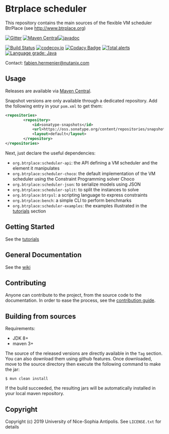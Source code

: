 # Btrplace scheduler #

This repository contains the main sources of the flexible VM scheduler BtrPlace (see http://www.btrplace.org)

[![Gitter](https://badges.gitter.im/Join%20Chat.svg)](https://gitter.im/btrplace/chat?utm_source=share-link&utm_medium=link&utm_campaign=share-link) [![Maven Central](https://maven-badges.herokuapp.com/maven-central/org.btrplace/scheduler/badge.svg)](https://maven-badges.herokuapp.com/maven-central/org.btrplace/scheduler)[![javadoc](https://javadoc.io/badge2/org.btrplace/scheduler%20/javadoc.svg)](https://javadoc.io/doc/org.btrplace/scheduler%20)


[![Build Status](https://api.travis-ci.org/btrplace/scheduler.svg?branch=master)](https://travis-ci.org/btrplace/scheduler) [![codecov.io](https://codecov.io/github/btrplace/scheduler/coverage.svg?branch=master)](https://codecov.io/github/btrplace/scheduler?branch=master) [![Codacy Badge](https://api.codacy.com/project/badge/grade/ccaa68ef1c474d4e9f079de2b10d2672)](https://app.codacy.com/manual/fhermeni/scheduler/dashboard) [![Total alerts](https://img.shields.io/lgtm/alerts/g/btrplace/scheduler.svg?logo=lgtm&logoWidth=18)](https://lgtm.com/projects/g/btrplace/scheduler/alerts/) [![Language grade: Java](https://img.shields.io/lgtm/grade/java/g/btrplace/scheduler.svg?logo=lgtm&logoWidth=18)](https://lgtm.com/projects/g/btrplace/scheduler/context:java)

Contact: fabien.hermenier@nutanix.com

## Usage ##

Releases are available via [Maven Central](http://search.maven.org/#search%7Cga%7C1%7Corg.btrplace).

Snapshot versions are only available through a dedicated repository.
Add the following entry in your `pom.xml` to get them:

```xml
<repositories>
        <repository>
            <id>sonatype-snapshots</id>
            <url>https://oss.sonatype.org/content/repositories/snapshots</url>
            <layout>default</layout>
        </repository>
</repositories>
```

Next, just declare the useful dependencies:

* `org.btrplace:scheduler-api`: the API defining a VM scheduler and the element it manipulates
* `org.btrplace:scheduler-choco`: the default implementation of the VM scheduler using the Constraint Programming
solver Choco
* `org.btrplace:scheduler-json`: to serialize models using JSON
* `org.btrplace:scheduler-split`: to split the instances to solve
* `org.btrplace:btrpsl`: a scripting language to express constraints
* `org.btrplace:bench`: a simple CLI to perform benchmarks
* `org.btrplace:scheduler-examples`: the examples illustrated in the [tutorials](https://github.com/btrplace/scheduler/wiki/Tutorials) section

## Getting Started ##

See the [tutorials](https://github.com/btrplace/scheduler/wiki/Tutorials)

## General Documentation ##

See the [wiki](https://github.com/btrplace/scheduler/wiki)

## Contributing ##

Anyone can contribute to the project, from the source code to the documentation.
In order to ease the process, see the [contribution guide](CONTRIBUTING.md).

## Building from sources ##

Requirements:
* JDK 8+
* maven 3+

The source of the released versions are directly available in the `Tag` section.
You can also download them using github features.
Once downloaded, move to the source directory then execute the following command
to make the jar:

    $ mvn clean install

If the build succeeded, the resulting jars will be automatically installed in your local maven repository.


## Copyright ##
Copyright (c) 2019 University of Nice-Sophia Antipolis. See `LICENSE.txt` for details
